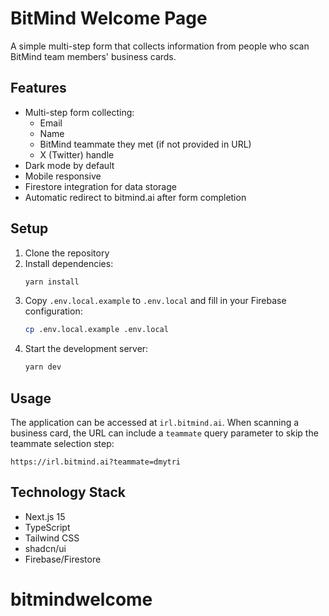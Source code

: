 # BitMind Welcome Page

A simple multi-step form that collects information from people who scan BitMind team members' business cards.

## Features

- Multi-step form collecting:
  - Email
  - Name
  - BitMind teammate they met (if not provided in URL)
  - X (Twitter) handle
- Dark mode by default
- Mobile responsive
- Firestore integration for data storage
- Automatic redirect to bitmind.ai after form completion

## Setup

1. Clone the repository
2. Install dependencies:
   ```bash
   yarn install
   ```
3. Copy `.env.local.example` to `.env.local` and fill in your Firebase configuration:
   ```bash
   cp .env.local.example .env.local
   ```
4. Start the development server:
   ```bash
   yarn dev
   ```

## Usage

The application can be accessed at `irl.bitmind.ai`. When scanning a business card, the URL can include a `teammate` query parameter to skip the teammate selection step:

```
https://irl.bitmind.ai?teammate=dmytri
```

## Technology Stack

- Next.js 15
- TypeScript
- Tailwind CSS
- shadcn/ui
- Firebase/Firestore
# bitmindwelcome
